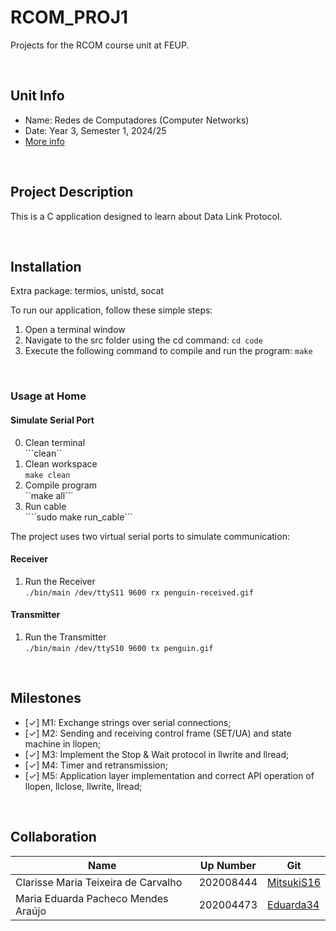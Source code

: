 # RCOM_PROJ1

Projects for the RCOM course unit at FEUP.

&nbsp;

## Unit Info

- Name: Redes de Computadores (Computer Networks)
- Date: Year 3, Semester 1, 2024/25
- [More info](https://sigarra.up.pt/feup/pt/ucurr_geral.ficha_uc_view?pv_ocorrencia_id=541890)

&nbsp;

## Project Description

This is a C application designed to learn about Data Link Protocol.

&nbsp;

## Installation

Extra package: termios, unistd, socat

To run our application, follow these simple steps:

1. Open a terminal window
2. Navigate to the src folder using the cd command: `cd code`
3. Execute the following command to compile and run the program: `make`

&nbsp;

### Usage at Home

#### Simulate Serial Port 

0. Clean terminal <br> ```clean``
1. Clean workspace <br> ```make clean```
2. Compile program <br> ``make all```
3. Run cable <br> ````sudo make run_cable```

The project uses two virtual serial ports to simulate communication:

#### Receiver

1. Run the Receiver <br> ```./bin/main /dev/ttyS11 9600 rx penguin-received.gif```

#### Transmitter 

1. Run the Transmitter <br> ```./bin/main /dev/ttyS10 9600 tx penguin.gif```

&nbsp;

## Milestones

- [✓] M1: Exchange strings over serial connections;
- [✓] M2: Sending and receiving control frame (SET/UA) and state machine in llopen;
- [✓] M3: Implement the Stop & Wait protocol in llwrite and llread;
- [✓] M4: Timer and retransmission;
- [✓] M5: Application layer implementation and correct API operation of llopen, llclose, llwrite, llread;

&nbsp;

## Collaboration

| Name                                | Up Number | Git                                         |
| ----------------------------------- | --------- | ------------------------------------------- |
| Clarisse Maria Teixeira de Carvalho | 202008444 | [MitsukiS16](https://github.com/MitsukiS16) |
| Maria Eduarda Pacheco Mendes Araújo | 202004473 | [Eduarda34](https://github.com/Eduarda34)   |